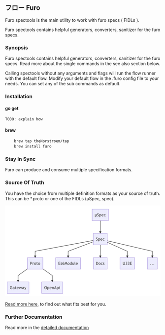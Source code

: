 ## フロー Furo
Furo spectools is the main utility to work with furo specs ( FIDLs ).

Furo spectools contains helpful generators, converters, sanitizer for the furo specs.

### Synopsis

Furo spectools contains helpful generators, converters, sanitizer for the furo specs.
Read more about the single commands in the see also section below.

Calling spectools without any arguments and flags will run the flow runner with the default flow. 
Modify your default flow in the .furo config file to your needs. You can set any of the sub commands as default.

### Installation
#### go get
    TODO: explain how

#### brew

```bash
    brew tap theNorstroem/tap
    brew install furo
```

### Stay In Sync
Furo can produce and consume multiple specification formats.

### Source Of Truth
You have the choice from multiple definition formats as your source of truth. This can be *.proto or one of the FIDLs (µSpec, spec).

![µSpec as source of truth](assets/source_of_truth.png)

[Read more here](https://spectools.furo.pro/docs/sourceoftruth/), to find out what fits best for you.

### Further Documentation
Read more in the [detailed documentation](https://spectools.furo.pro)

